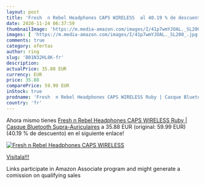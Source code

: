 ```yaml
---
layout: post
title: 'Fresh  n Rebel Headphones CAPS WIRELESS  al 40.19 % de descuento'
date: 2020-11-24 06:37:59
thumbnailImage: 'https://m.media-amazon.com/images/I/41p7wmYJOAL._SL200_.jpg'
images: [ 'https://m.media-amazon.com/images/I/41p7wmYJOAL._SL200_.jpg' ]
comments: true
category: ofertas
author: ring
slug: 'B01N32HL8K-fr'
description:
actualPrice: 35.88 EUR
currency: EUR
price: 35.88
comparePrice: 59.99 EUR
inStock: true
prodname: 'Fresh  n Rebel Headphones CAPS WIRELESS Ruby | Casque Bluetooth Supra-Auriculaires'
country: 'fr'
---
```


Ahora mismo tienes [Fresh  n Rebel Headphones CAPS WIRELESS Ruby | Casque Bluetooth Supra-Auriculaires](https://www.amazon.fr/dp/B01N32HL8K/?tag=tolees0d-21) a 35.88 EUR (original: 59.99 EUR) (40.19 %  de descuento) en el siguiente enlace!

[![Fresh  n Rebel Headphones CAPS WIRELESS ](https://m.media-amazon.com/images/I/41p7wmYJOAL._SL200_.jpg)](https://www.amazon.fr/dp/B01N32HL8K/?tag=tolees0d-21)

[Visítala!!!](https://www.amazon.fr/dp/B01N32HL8K/?tag=tolees0d-21)

Links participate in Amazon Associate program and might generate a comission on qualifying sales
